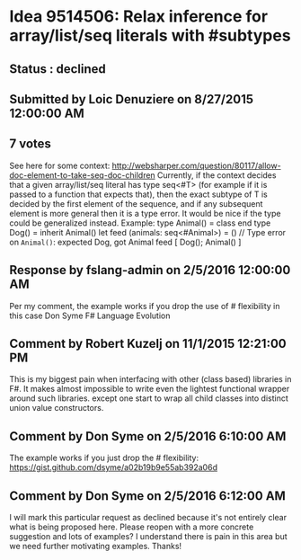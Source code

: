 # Idea 9514506: Relax inference for array/list/seq literals with #subtypes #

## Status : declined

## Submitted by Loic Denuziere on 8/27/2015 12:00:00 AM

## 7 votes

See here for some context: http://websharper.com/question/80117/allow-doc-element-to-take-seq-doc-children
Currently, if the context decides that a given array/list/seq literal has type seq<#T> (for example if it is passed to a function that expects that), then the exact subtype of T is decided by the first element of the sequence, and if any subsequent element is more general then it is a type error. It would be nice if the type could be generalized instead.
Example:
type Animal() = class end
type Dog() = inherit Animal()
let feed (animals: seq<#Animal>) = ()
// Type error on `Animal()`: expected Dog, got Animal
feed [ Dog(); Animal() ]

## Response by fslang-admin on 2/5/2016 12:00:00 AM

Per my comment, the example works if you drop the use of # flexibility in this case
Don Syme
F# Language Evolution


## Comment by Robert Kuzelj on 11/1/2015 12:21:00 PM

This is my biggest pain when interfacing with other (class based) libraries in F#.
It makes almost impossible to write even the lightest functional wrapper around such libraries. except one start to wrap all child classes into distinct union value constructors.

## Comment by Don Syme on 2/5/2016 6:10:00 AM

The example works if you just drop the # flexibility: https://gist.github.com/dsyme/a02b19b9e55ab392a06d

## Comment by Don Syme on 2/5/2016 6:12:00 AM

I will mark this particular request as declined because it's not entirely clear what is being proposed here. Please reopen with a more concrete suggestion and lots of examples? I understand there is pain in this area but we need further motivating examples.
Thanks!
